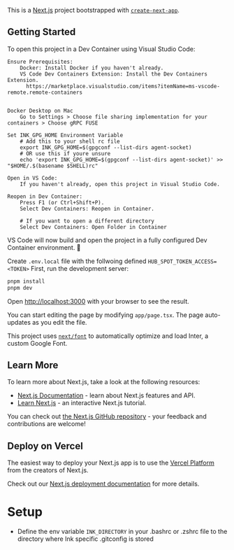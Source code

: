 This is a [Next.js](https://nextjs.org/) project bootstrapped with [`create-next-app`](https://github.com/vercel/next.js/tree/canary/packages/create-next-app).

## Getting Started

To open this project in a Dev Container using Visual Studio Code:

    Ensure Prerequisites:
        Docker: Install Docker if you haven't already.
        VS Code Dev Containers Extension: Install the Dev Containers Extension.
          https://marketplace.visualstudio.com/items?itemName=ms-vscode-remote.remote-containers


    Docker Desktop on Mac
        Go to Settings > Choose file sharing implementation for your containers > Choose gRPC FUSE

    Set INK_GPG_HOME Environment Variable
        # Add this to your shell rc file
        export INK_GPG_HOME=$(gpgconf --list-dirs agent-socket)
        # OR use this if youre unsure
        echo 'export INK_GPG_HOME=$(gpgconf --list-dirs agent-socket)' >> "$HOME/.$(basename $SHELL)rc"

    Open in VS Code:
        If you haven't already, open this project in Visual Studio Code.

    Reopen in Dev Container:
        Press F1 (or Ctrl+Shift+P).
        Select Dev Containers: Reopen in Container.

        # If you want to open a different directory
        Select Dev Containers: Open Folder in Container

VS Code will now build and open the project in a fully configured Dev Container environment. 🚀

Create `.env.local` file with the follwoing defined `HUB_SPOT_TOKEN_ACCESS=<TOKEN>`
First, run the development server:

```bash
pnpm install
pnpm dev
```

Open [http://localhost:3000](http://localhost:3000) with your browser to see the result.

You can start editing the page by modifying `app/page.tsx`. The page auto-updates as you edit the file.

This project uses [`next/font`](https://nextjs.org/docs/basic-features/font-optimization) to automatically optimize and load Inter, a custom Google Font.

## Learn More

To learn more about Next.js, take a look at the following resources:

- [Next.js Documentation](https://nextjs.org/docs) - learn about Next.js features and API.
- [Learn Next.js](https://nextjs.org/learn) - an interactive Next.js tutorial.

You can check out [the Next.js GitHub repository](https://github.com/vercel/next.js/) - your feedback and contributions are welcome!

## Deploy on Vercel

The easiest way to deploy your Next.js app is to use the [Vercel Platform](https://vercel.com/new?utm_medium=default-template&filter=next.js&utm_source=create-next-app&utm_campaign=create-next-app-readme) from the creators of Next.js.

Check out our [Next.js deployment documentation](https://nextjs.org/docs/deployment) for more details.

# Setup

- Define the env variable `INK_DIRECTORY` in your .bashrc or .zshrc file to the directory where Ink specific .gitconfig is stored
